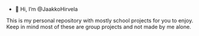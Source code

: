 - 👋 Hi, I’m @JaakkoHirvela

This is my personal repository with mostly school projects for you to enjoy. Keep in mind most of these are group projects and not made by me alone.

<!---
JaakkoHirvela/JaakkoHirvela is a ✨ special ✨ repository because its `README.md` (this file) appears on your GitHub profile.
You can click the Preview link to take a look at your changes.
--->
